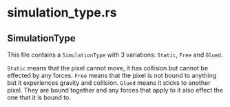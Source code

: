 # simulation_type.rs

## SimulationType

This file contains a `SimulationType` with 3 variations: `Static`, `Free` and `Glued`.

`Static` means that the pixel cannot move, it has collision but cannot be effected by any forces.
`Free` means that the pixel is not bound to anything but it experiences gravity and collision.
`Glued` means it sticks to another pixel. They are bound together and any forces that apply to it also effect the one that it is bound to.

